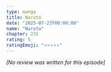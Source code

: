 ```yaml
---
type: manga
title: Naruto
date: "2025-07-23T00:00:00"
name: "Naruto"
chapter: 231
rating: 5
ratingEmoji: "⭐️⭐️⭐️⭐️⭐️"
---
```


_[No review was written for this episode]_